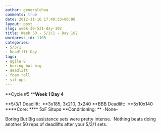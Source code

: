 ```yaml
---
author: generalchoa
comments: true
date: 2012-11-16 17:40:33+00:00
layout: post
slug: week-30-531-day-102
title: Week 30 - 5/3/1 - Day 102
wordpress_id: 1105
categories:
- 5/3/1
- Deadlift Day
tags:
- agile 8
- boring but big
- deadlift
- foam roll
- sit-ups
---
```


**Cycle #5
****Week 1 Day 4**

**5/3/1 Deadlift:  **3x185, 3x210, 3x240
**BBB Deadlift:  **5x10x140
****Core: **** 5xF Situps
**Conditioning: ** -None-

Boring But Big assistance sets were pretty intense.  Nothing beats doing another 50 reps of deadlifts after your 5/3/1 sets.
